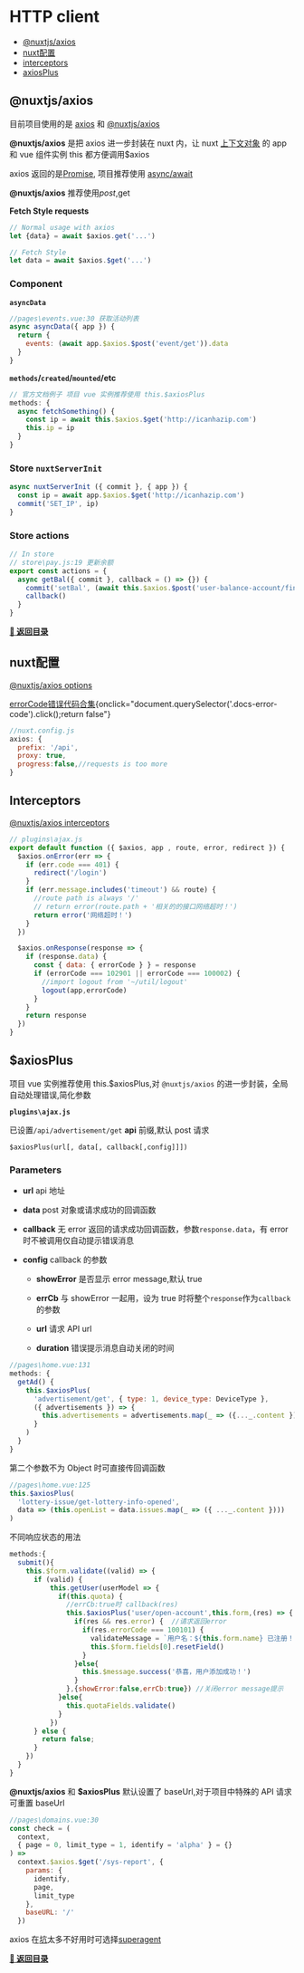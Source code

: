 # HTTP client

* [@nuxtjs/axios](#at-nuxtjs-axios)
* [nuxt配置](#nuxt-pei-zhi)
* [interceptors](#interceptors)
* [axiosPlus](#axiosplus)

<a name="table-of-contents"></a>

## @nuxtjs/axios

目前项目使用的是 [axios](https://github.com/axios/axios) 和
[@nuxtjs/axios](https://github.com/nuxt-community/axios-module)

**@nuxtjs/axios** 是把 axios 进一步封装在 nuxt 内，让 nuxt [上下文对象](https://zh.nuxtjs.org/api#%E4%B8%8A%E4%B8%8B%E6%96%87%E5%AF%B9%E8%B1%A1) 的 app 和 vue 组件实例 this 都方便调用$axios

axios 返回的是[Promise](https://developer.mozilla.org/zh-CN/docs/Web/JavaScript/Reference/Global_Objects/Promise),
项目推荐使用 [async/await](https://developer.mozilla.org/zh-CN/docs/Web/JavaScript/Reference/Statements/async_function)

**@nuxtjs/axios** 推荐使用$post,$get 

**Fetch Style requests**

```js
// Normal usage with axios
let {data} = await $axios.get('...')

// Fetch Style
let data = await $axios.$get('...')
```

### Component

**`asyncData`**

```js
//pages\events.vue:30 获取活动列表
async asyncData({ app }) {
  return {
    events: (await app.$axios.$post('event/get')).data
  }
}
```

**`methods`/`created`/`mounted`/etc**

```js
// 官方文档例子 项目 vue 实例推荐使用 this.$axiosPlus
methods: {
  async fetchSomething() {
    const ip = await this.$axios.$get('http://icanhazip.com')
    this.ip = ip
  }
}
```

### Store `nuxtServerInit`

```js
async nuxtServerInit ({ commit }, { app }) {
  const ip = await app.$axios.$get('http://icanhazip.com')
  commit('SET_IP', ip)
}
```

### Store actions

```js
// In store
// store\pay.js:19 更新余额
export const actions = {
  async getBal({ commit }, callback = () => {}) {
    commit('setBal', (await this.$axios.$post('user-balance-account/find-info')).data)
    callback()
  }
}
```

**[🚀 返回目录](#table-of-contents)**

## nuxt配置

[@nuxtjs/axios options](https://github.com/nuxt-community/axios-module#options)

[errorCode错误代码合集](){onclick="document.querySelector('.docs-error-code').click();return false"}

```js
//nuxt.config.js
axios: {
  prefix: '/api',
  proxy: true,
  progress:false,//requests is too more
}
```

## Interceptors

[@nuxtjs/axios interceptors](https://github.com/nuxt-community/axios-module#interceptors)

```js
// plugins\ajax.js
export default function ({ $axios, app , route, error, redirect }) {
  $axios.onError(err => {
    if (err.code === 401) {
      redirect('/login')
    }
    if (err.message.includes('timeout') && route) {
      //route path is always '/'
      // return error(route.path + '相关的的接口网络超时！')
      return error('网络超时！')
    }
  })

  $axios.onResponse(response => {
    if (response.data) {
      const { data: { errorCode } } = response
      if (errorCode === 102901 || errorCode === 100002) {
        //import logout from '~/util/logout'
        logout(app,errorCode)
      }
    }
    return response
  })
}
```

## $axiosPlus

项目 vue 实例推荐使用 this.$axiosPlus,对 `@nuxtjs/axios` 的进一步封装，全局自动处理错误,简化参数

**`plugins\ajax.js`**

已设置`/api/advertisement/get` **api** 前缀,默认 post 请求

`$axiosPlus(url[, data[, callback[,config]]])`

### Parameters

* **url** api 地址

* **data** post 对象或请求成功的回调函数

* **callback** 无 error 返回的请求成功回调函数，参数`response.data`，有 error 时不被调用仅自动提示错误消息

* **config** callback 的参数

  * **showError** 是否显示 error message,默认 true

  * **errCb** 与 showError 一起用，设为 true 时将整个`response`作为`callback`的参数

  * **url** 请求 API url

  * **duration** 错误提示消息自动关闭的时间

```js
//pages\home.vue:131
methods: {
  getAd() {
    this.$axiosPlus(
      'advertisement/get', { type: 1, device_type: DeviceType },
      ({ advertisements }) => {
        this.advertisements = advertisements.map(_ => ({..._.content }))
      }
    )
  }
}
```

第二个参数不为 Object 时可直接传回调函数

```js
//pages\home.vue:125
this.$axiosPlus(
  'lottery-issue/get-lottery-info-opened',
  data => (this.openList = data.issues.map(_ => ({ ..._.content })))
)
```

不同响应状态的用法

```js
methods:{
  submit(){
    this.$form.validate((valid) => {
      if (valid) {
          this.getUser(userModel => {
            if(this.quota) {
              //errCb:true时 callback(res)
              this.$axiosPlus('user/open-account',this.form,(res) => {
                if(res && res.error) {  //请求返回error
                  if(res.errorCode === 100101) {
                    validateMessage = `用户名：${this.form.name} 已注册！`
                    this.$form.fields[0].resetField()
                  }
                }else{
                  this.$message.success('恭喜，用户添加成功！')
                }
              },{showError:false,errCb:true}) //关闭error message提示
            }else{
              this.quotaFields.validate()
            }
          })
      } else {
        return false;
      }
    })
  }
}
```

**@nuxtjs/axios** 和 **$axiosPlus** 默认设置了 baseUrl,对于项目中特殊的 API 请求可重置 baseUrl

```js
//pages\domains.vue:30
const check = (
  context,
  { page = 0, limit_type = 1, identify = 'alpha' } = {}
) =>
  context.$axios.$get('/sys-report', {
    params: {
      identify,
      page,
      limit_type
    },
    baseURL: '/'
  })
```

axios 在[坑](https://cnodejs.org/topic/57e17beac4ae8ff239776de5)太多不好用时可选择[superagent](https://github.com/visionmedia/superagent)

**[🚀 返回目录](#table-of-contents)**
